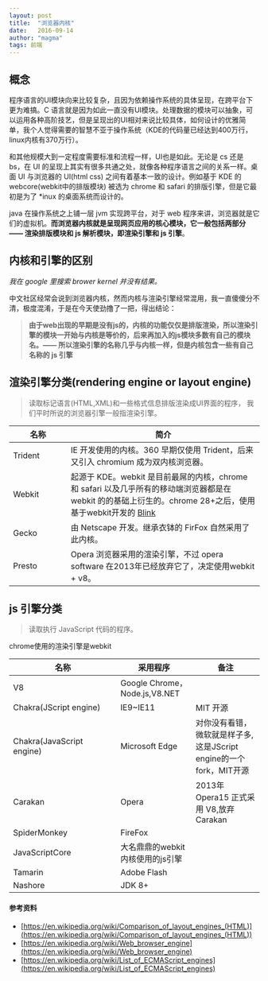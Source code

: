 ```yaml
---
layout: post
title:  "浏览器内核"
date:   2016-09-14
author: "magma"
tags: 前端
---
```


## 概念

程序语言的UI模块向来比较复杂，且因为依赖操作系统的具体呈现，在跨平台下更为难搞。C 语言就是因为如此一直没有UI模块。处理数据的模块可以抽象，可以运用各种高阶技艺，但是呈现出的UI相对来说比较具体，如何设计的优雅简单，我个人觉得需要的智慧不亚于操作系统（KDE的代码量已经达到400万行，linux内核有370万行）。

和其他规模大到一定程度需要标准和流程一样，UI也是如此。无论是 cs 还是 bs，在 UI 的呈现上其实有很多共通之处，就像各种程序语言之间的关系一样。桌面 UI 与浏览器的 UI(html css) 之间有着基本一致的设计。例如基于 KDE 的 webcore(webkit中的排版模块) 被选为 chrome 和 safari 的排版引擎，但是它最初是为了 *inux 的桌面系统而设计的。

java 在操作系统之上铺一层 jvm 实现跨平台，对于 web 程序来讲，浏览器就是它们的虚拟机。**而浏览器内核就是呈现网页应用的核心模块，它一般包括两部分 —— 渲染排版模块和 js 解析模块，即渲染引擎和 js 引擎**。

## 内核和引擎的区别

_我在 google 里搜索 brower kernel 并没有结果。_

中文社区经常会说到浏览器内核，然而内核与渲染引擎经常混用，我一直傻傻分不清，极度混淆，于是在今天使劲撸了一把，得出结论：

>**由于web出现的早期是没有js的，内核的功能仅仅是排版渲染，所以渲染引擎的模块一开始与内核是等价的，后来再加入的js模块多数有自己的模块名。—— 所以渲染引擎的名称几乎与内核一样，但是内核包含一些有自己名称的 js 引擎**


## 渲染引擎分类(rendering engine or layout engine)

> 读取标记语言(HTML,XML)和一些格式信息排版渲染成UI界面的程序， 我们平时所说的浏览器引擎一般指渲染引擎。

<table>
	<thead>
		<tr><th style="width:100px">名称</th><th>简介</th></tr>
	</thead>
	<tbody>
		<tr><td>Trident</td><td>IE 开发使用的内核。360 早期仅使用 Trident，后来又引入 chromium 成为双内核浏览器。</td></tr>
		<tr><td>Webkit</td><td>起源于 KDE。webkit 是目前最屌的内核，chrome 和 safari 以及几乎所有的移动端浏览器都是在 webkit 的的基础上衍生的。chrome 28+之后，使用基于webkit开发的 <a href="https://en.wikipedia.org/wiki/Blink_(web_engine)">Blink</a></td></tr>
		<tr><td>Gecko</td><td>由 Netscape 开发。继承衣钵的 FirFox 自然采用了此内核。</td></tr>
		<tr><td>Presto</td><td>Opera 浏览器采用的渲染引擎，不过 opera software 在2013年已经放弃它了，决定使用webkit + v8。</td></tr>
	</tbody>
</table>

## js 引擎分类
> 读取执行 JavaScript 代码的程序。

<table>
	<thead>
		<tr><th style="width:200px">名称</th><th>采用程序</th><th>备注</th></tr>
	</thead>
	<tbody>
		<tr><td>V8</td><td>Google Chrome，Node.js,V8.NET</td><td></td>chrome使用的渲染引擎是webkit</tr>
		<tr><td>Chakra(JScript engine)</td><td>IE9~IE11</td><td>MIT 开源</td></tr>
		<tr><td>Chakra(JavaScript engine)</td><td>Microsoft Edge</td><td>对你没有看错，微软就是样子多,这是JScript engine的一个fork，MIT开源</td></tr>
		<tr><td>Carakan</td><td>Opera</td><td>2013年 Opera15 正式采用 V8,放弃Carakan</td></tr>
		<tr><td>SpiderMonkey</td><td>FireFox</td><td></td></tr>
		<tr><td>JavaScriptCore</td><td>大名鼎鼎的webkit内核使用的js引擎</td><td></td></tr>
		<tr><td>Tamarin</td><td>Adobe Flash</td><td></td></tr>
		<tr><td>Nashore</td><td>JDK 8+</td><td></td></tr>
	</tbody>
</table>


#### 参考资料
* [https://en.wikipedia.org/wiki/Comparison_of_layout_engines_(HTML)](https://en.wikipedia.org/wiki/Comparison_of_layout_engines_(HTML))
* [https://en.wikipedia.org/wiki/Web_browser_engine](https://en.wikipedia.org/wiki/Web_browser_engine)
* [https://en.wikipedia.org/wiki/List_of_ECMAScript_engines](https://en.wikipedia.org/wiki/List_of_ECMAScript_engines)




